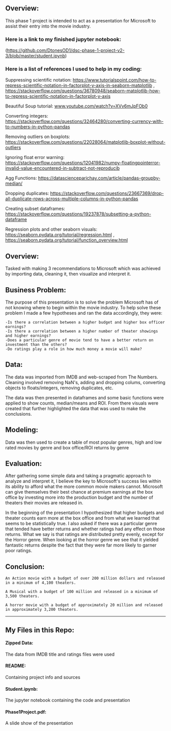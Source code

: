 ## Overview:
This phase 1 project is intended to act as a presentation for Microsoft to assist their entry into the movie industry.

### Here is a link to my finished jupyter notebook:
(https://github.com/DtonesOD1/dsc-phase-1-project-v2-3/blob/master/student.ipynb)

### Here is a list of references I used to help in my coding:
Suppressing scientific notation:
https://www.tutorialspoint.com/how-to-repress-scientific-notation-in-factorplot-y-axis-in-seaborn-matplotlib ,               https://stackoverflow.com/questions/36780948/seaborn-matplotlib-how-to-repress-scientific-notation-in-factorplot-y-axis          

Beautiful Soup tutorial: www.youtube.com/watch?v=XVv6mJpFOb0

Converting integers: https://stackoverflow.com/questions/32464280/converting-currency-with-to-numbers-in-python-pandas

Removing outliers on boxplots: https://stackoverflow.com/questions/22028064/matplotlib-boxplot-without-outliers

Ignoring float error warning: https://stackoverflow.com/questions/12041982/numpy-floatingpointerror-invalid-value-encountered-in-subtract-not-reproducib

Agg Functions: https://datascienceparichay.com/article/pandas-groupby-median/

Dropping duplicates: https://stackoverflow.com/questions/23667369/drop-all-duplicate-rows-across-multiple-columns-in-python-pandas

Creating subset dataframes: https://stackoverflow.com/questions/19237878/subsetting-a-python-dataframe

Regression plots and other seaborn visuals: https://seaborn.pydata.org/tutorial/regression.html , https://seaborn.pydata.org/tutorial/function_overview.html
   
   
   ## Overview:
   
   Tasked with making 3 recommendations to Microsoft which was achieved by importing data, cleaning it, then visualize and interpret it.
   
   ## Business Problem:
   
   The purpose of this presentation is to solve the problem Microsoft has of not knowing where to begin within the movie industry. 
   To help solve these problem I made a few hypotheses and ran the data accordingly, they were:

    -Is there a correlation between a higher budget and higher box officer earnings?
    -Is there a correlation between a higher number of theater showings and higher earnings?
    -Does a particular genre of movie tend to have a better return on investment than the others?
    -Do ratings play a role in how much money a movie will make?  
    
   ## Data:
   
   The data was imported from IMDB and web-scraped from The Numbers.
   Cleaning involved removing NaN's, adding and dropping colums, converting objects to floats/integers, removing duplicates, etc.
   
   The data was then presented in dataframes and some basic functions were applied to show counts, median/means and ROI.
   From there visuals were created that further highlighted the data that was used to make the conclusions. 
   
   ## Modeling:
   
   Data was then used to create a table of most popular genres, high and low rated movies by genre and box office/ROI returns by genre
   
   ## Evaluation:
   
   After gathering some simple data and taking a pragmatic approach to analyze and interpret it, I believe the key to Microsoft's success lies within its      ability to afford what the more common movie makers cannot. Microsoft can give themselves their best chance at premium earnings at the box office by        investing more into the production budget and the number of theaters their movies are released in.

   In the beginning of the presentation I hypothesized that higher budgets and theater counts earn more at the box office and from what we learned that        seems to be statistically true. I also asked if there was a particular genre that tended have better returns and whether ratings had any effect on those    returns. What we say is that ratings are distributed pretty evenly, except for the Horror genre. When looking at the horror genre we see that it yielded    fantastic returns despite the fact that they were far more likely to garner poor ratings.   
   
   ## Conclusion:
    
    An Action movie with a budget of over 200 million dollars and released in a minimum of 4,100 theaters.
    
    A Musical with a budget of 100 million and released in a minimum of 3,500 theaters.
    
    A horror movie with a budget of approximately 20 million and released in approximately 3,200 theaters.


   
   ***
   
   ## My Files in this Repo:
   #### Zipped Data: 
   
   The data from IMDB title and ratings files were used
   #### README: 
   
   Containing project info and sources
   
   #### Student.ipynb:
   
   The jupyter notebook containing the code and presentation
   
   #### Phase1Project.pdf:
   
   A slide show of the presentation
   
   
   
   
